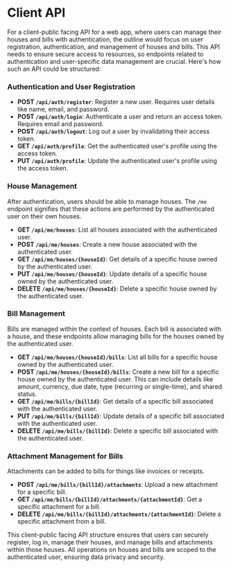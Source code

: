 # Client API

For a client-public facing API for a web app, where users can manage their houses and bills with authentication, the outline would focus on user registration, authentication, and management of houses and bills. This API needs to ensure secure access to resources, so endpoints related to authentication and user-specific data management are crucial. Here's how such an API could be structured:

### Authentication and User Registration

- **POST `/api/auth/register`**: Register a new user. Requires user details like name, email, and password.
- **POST `/api/auth/login`**: Authenticate a user and return an access token. Requires email and password.
- **POST `/api/auth/logout`**: Log out a user by invalidating their access token.
- **GET `/api/auth/profile`**: Get the authenticated user's profile using the access token.
- **PUT `/api/auth/profile`**: Update the authenticated user's profile using the access token.

### House Management

After authentication, users should be able to manage houses. The `/me` endpoint signifies that these actions are performed by the authenticated user on their own houses.

- **GET `/api/me/houses`**: List all houses associated with the authenticated user.
- **POST `/api/me/houses`**: Create a new house associated with the authenticated user.
- **GET `/api/me/houses/{houseId}`**: Get details of a specific house owned by the authenticated user.
- **PUT `/api/me/houses/{houseId}`**: Update details of a specific house owned by the authenticated user.
- **DELETE `/api/me/houses/{houseId}`**: Delete a specific house owned by the authenticated user.

### Bill Management

Bills are managed within the context of houses. Each bill is associated with a house, and these endpoints allow managing bills for the houses owned by the authenticated user.

- **GET `/api/me/houses/{houseId}/bills`**: List all bills for a specific house owned by the authenticated user.
- **POST `/api/me/houses/{houseId}/bills`**: Create a new bill for a specific house owned by the authenticated user. This can include details like amount, currency, due date, type (recurring or single-time), and shared status.
- **GET `/api/me/bills/{billId}`**: Get details of a specific bill associated with the authenticated user.
- **PUT `/api/me/bills/{billId}`**: Update details of a specific bill associated with the authenticated user.
- **DELETE `/api/me/bills/{billId}`**: Delete a specific bill associated with the authenticated user.

### Attachment Management for Bills

Attachments can be added to bills for things like invoices or receipts.

- **POST `/api/me/bills/{billId}/attachments`**: Upload a new attachment for a specific bill.
- **GET `/api/me/bills/{billId}/attachments/{attachmentId}`**: Get a specific attachment for a bill.
- **DELETE `/api/me/bills/{billId}/attachments/{attachmentId}`**: Delete a specific attachment from a bill.

This client-public facing API structure ensures that users can securely register, log in, manage their houses, and manage bills and attachments within those houses. All operations on houses and bills are scoped to the authenticated user, ensuring data privacy and security.
